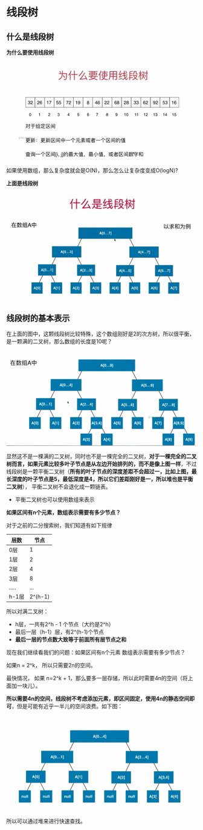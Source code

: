 # 线段树

## 什么是线段树

**为什么要使用线段树**

![1573375414462](./img/14.png)

如果使用数组，那么复杂度就会是O(N)，那么怎么让复杂度变成O(logN)?

**上面是线段树**

![](./img/15.png)

## 线段树的基本表示

在上面的图中，这颗线段树比较特殊，这个数组刚好是2的次方树，所以很平衡，是一颗满的二叉树，那么数组的长度是10呢？

![](./img/16.png)

显然这不是一棵满的二叉树，同时也不是一棵完全的二叉树，**对于一棵完全的二叉树而言，如果元素比较多叶子节点是从左边开始排列的，而不是像上图一样**，不过线段树是一颗平衡二叉树（**所有的叶子节点的深度差距不会超过一，比如上图，最长深度的叶子节点是5，最低深度是4，所以它们差距刚好是一，所以堆也是平衡二叉树**）， 平衡二叉树不会退化成一颗链表。

+ 平衡二叉树也可以使用数组来表示

**如果区间有n个元素，数组表示需要有多少节点？**

对于之前的二分搜索树，我们知道有如下规律

| 层数  | 节点    |
| ----- | ------- |
| 0层   | 1       |
| 1层   | 2       |
| 2层   | 4       |
| 3层   | 8       |
| ..... | ...     |
| h-1层 | 2^(h-1) |

所以对满二叉树：

+ h层，一共有2^h - 1 个节点（大约是2^h）
+ 最后一层（h-1）层，有2^(h-1)个节点
+ **最后一层的节点数大致等于前面所有层节点之和**

现在我们继续看我们的问题：如果区间有n个元素 数组表示需要有多少节点？

如果n = 2^k， 所以只需要2n的空间。

最快情况， 如果 n=2^k + 1，那么要多一层存储，所以此时需要4n的空间（将上面加一块儿）。

**所以需要4n的空间，线段树不考虑添加元素，即区间固定，使用4n的静态空间即可**，但是可能有近乎一半儿的空间浪费。如下图：

![](./img/17.png)

所以可以通过堆来进行快速查找。